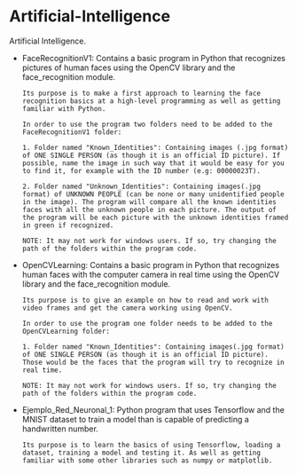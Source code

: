 # Artificial-Intelligence
Artificial Intelligence.

- FaceRecognitionV1: Contains a basic program in Python that recognizes pictures of human faces using the OpenCV library and the face_recognition module.

      Its purpose is to make a first approach to learning the face recognition basics at a high-level programming as well as getting familiar with Python.

      In order to use the program two folders need to be added to the FaceRecognitionV1 folder:
  
      1. Folder named "Known_Identities": Containing images (.jpg format) of ONE SINGLE PERSON (as though it is an official ID picture). If possible, name the image in such way that it would be easy for you to find it, for example with the ID number (e.g: 00000023T).
  
      2. Folder named "Unknown_Identities": Containing images(.jpg format) of UNKNOWN PEOPLE (can be none or many unidentified people in the image). The program will compare all the known identities faces with all the unknown people in each picture. The output of the program will be each picture with the unknown identities framed in green if recognized.

      NOTE: It may not work for windows users. If so, try changing the path of the folders within the program code.

- OpenCVLearning: Contains a basic program in Python that recognizes human faces with the computer camera in real time using the OpenCV library and the face_recognition module.

      Its purpose is to give an example on how to read and work with video frames and get the camera working using OpenCV.

      In order to use the program one folder needs to be added to the OpenCVLearning folder:

      1. Folder named "Known_Identities": Containing images(.jpg format) of ONE SINGLE PERSON (as though it is an official ID picture). Those would be the faces that the program will try to recognize in real time.

      NOTE: It may not work for windows users. If so, try changing the path of the folders within the program code.

- Ejemplo_Red_Neuronal_1: Python program that uses Tensorflow and the MNIST dataset to train a model than is capable of predicting a handwritten number.

      Its purpose is to learn the basics of using Tensorflow, loading a dataset, training a model and testing it. As well as getting familiar with some other libraries such as numpy or matplotlib.